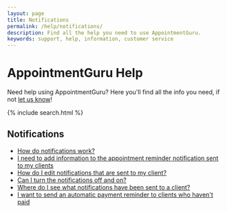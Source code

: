```yaml
---
layout: page
title: Notifications
permalink: /help/notifications/
description: Find all the help you need to use AppointmentGuru.
keywords: support, help, information, customer service
---
```


# AppointmentGuru Help

Need help using AppointmentGuru? Here you'll find all the info you need, if not [let us know](mailto:support@appointmentguru.co)!

{% include search.html %}

## Notifications

* [How do notifications work?](/notifications/how-do-notifications-work)
* [I need to add information to the appointment reminder notification sent to my clients](edit-notifications)
* [How do I edit notifications that are sent to my client?](edit-notifications)
* [Can I turn the notifications off and on?](turning-notifications-off-and-on)
* [Where do I see what notifications have been sent to a client?](notification-log)
* [I want to send an automatic payment reminder to clients who haven't paid](automatic-payment-reminder)
